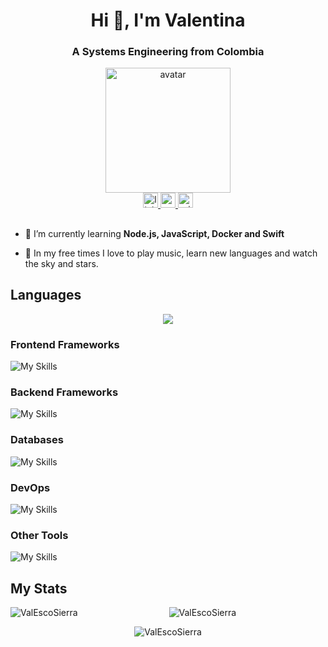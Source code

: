 <h1 align="center">Hi 👋, I'm Valentina</h1>
<h3 align="center">A Systems Engineering from Colombia </h3>

<div align="center">
  <img  src="https://octodex.github.com/images/femalecodertocat.png"
       alt="avatar" width="200" height="200" /></a>
</div>

<div align="center">
  <a href="https://www.linkedin.com/in/sara-valentina-sierra-escobar-5342611b9/ target="_blank">
    <img src="https://img.shields.io/static/v1?message=LinkedIn&logo=linkedin&label=&color=0077B5&logoColor=white&labelColor=&style=for-the-badge" height="24" alt="linkedin logo"  />
  </a>
  <a href="mailto:saravalentinasierraescobar@gmail.com">
    <img src="https://img.shields.io/static/v1?message=Gmail&logo=gmail&label=&color=D14836&logoColor=white&labelColor=&style=for-the-badge" height="24" alt="gmail logo"  />
  </a>
  <a href="mailto:sarissierra2003@hotmail.com">
    <img src="https://img.shields.io/static/v1?message=Outlook&logo=microsoft-outlook&label=&color=0078D4&logoColor=white&labelColor=&style=for-the-badge" height="24" alt="microsoft-outlook logo"  />
  </a>
</div>

##

- 🌱 I’m currently learning **Node.js, JavaScript, Docker and Swift**

- 🌟 In my free times I love to play music, learn new languages and watch the sky and stars.


## Languages
<p align="center">
  <a href="https://skillicons.dev">
    <img src="https://skillicons.dev/icons?i=c,cpp,java,python,kotlin,dart,html,css,js,typescript,r&perline=15" />
  </a>
</p>


### Frontend Frameworks
![My Skills](https://skillicons.dev/icons?i=angular)

### Backend Frameworks
![My Skills](https://skillicons.dev/icons?i=nodejs,spring)

### Databases
![My Skills](https://skillicons.dev/icons?i=mongodb,mysql)

### DevOps
![My Skills](https://skillicons.dev/icons?i=docker)

### Other Tools
![My Skills](https://skillicons.dev/icons?i=git,firebase,figma,androidstudio,flutter,assembly)


## My Stats

<p align = "center"><img align="left" src="https://github-readme-stats.vercel.app/api/top-langs?username=ValEscoSierra&show_icons=true&theme=react&locale=en&layout=donut" alt="ValEscoSierra" /></p>

<p align = "center"><img align="center" src="https://github-readme-stats.vercel.app/api?username=ValEscoSierra&show_icons=true&theme=react&locale=en" alt="ValEscoSierra" /></p>

<p align = "center"><img align="center" src="https://github-readme-streak-stats.herokuapp.com/?user=ValEscoSierra&theme=react" alt="ValEscoSierra" /></p>

